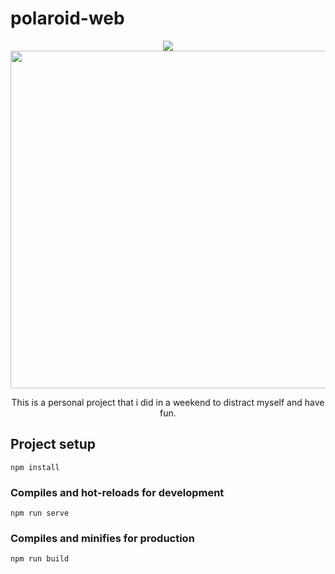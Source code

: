 # polaroid-web

<p align="center">
  <img src="https://img.shields.io/badge/Technologies%3A-VueJS%20%26%20SASS-green">
  <br>
  <img src="https://i.imgur.com/1ysAwNY.gif" height="auto" width="540">
  <br>
  <p align="center">This is a personal project that i did in a weekend to distract myself and have fun.</p>
</p>

## Project setup
```
npm install
```

### Compiles and hot-reloads for development
```
npm run serve
```

### Compiles and minifies for production
```
npm run build
```
